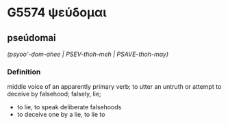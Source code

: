 # G5574 ψεύδομαι

## pseúdomai

_(psyoo'-dom-ahee | PSEV-thoh-meh | PSAVE-thoh-may)_

### Definition

middle voice of an apparently primary verb; to utter an untruth or attempt to deceive by falsehood; falsely, lie; 

- to lie, to speak deliberate falsehoods
- to deceive one by a lie, to lie to
